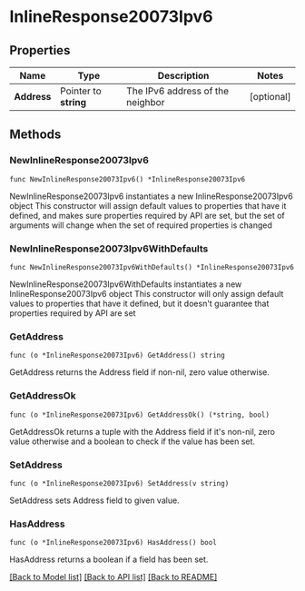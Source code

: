 # InlineResponse20073Ipv6

## Properties

Name | Type | Description | Notes
------------ | ------------- | ------------- | -------------
**Address** | Pointer to **string** | The IPv6 address of the neighbor | [optional] 

## Methods

### NewInlineResponse20073Ipv6

`func NewInlineResponse20073Ipv6() *InlineResponse20073Ipv6`

NewInlineResponse20073Ipv6 instantiates a new InlineResponse20073Ipv6 object
This constructor will assign default values to properties that have it defined,
and makes sure properties required by API are set, but the set of arguments
will change when the set of required properties is changed

### NewInlineResponse20073Ipv6WithDefaults

`func NewInlineResponse20073Ipv6WithDefaults() *InlineResponse20073Ipv6`

NewInlineResponse20073Ipv6WithDefaults instantiates a new InlineResponse20073Ipv6 object
This constructor will only assign default values to properties that have it defined,
but it doesn't guarantee that properties required by API are set

### GetAddress

`func (o *InlineResponse20073Ipv6) GetAddress() string`

GetAddress returns the Address field if non-nil, zero value otherwise.

### GetAddressOk

`func (o *InlineResponse20073Ipv6) GetAddressOk() (*string, bool)`

GetAddressOk returns a tuple with the Address field if it's non-nil, zero value otherwise
and a boolean to check if the value has been set.

### SetAddress

`func (o *InlineResponse20073Ipv6) SetAddress(v string)`

SetAddress sets Address field to given value.

### HasAddress

`func (o *InlineResponse20073Ipv6) HasAddress() bool`

HasAddress returns a boolean if a field has been set.


[[Back to Model list]](../README.md#documentation-for-models) [[Back to API list]](../README.md#documentation-for-api-endpoints) [[Back to README]](../README.md)


